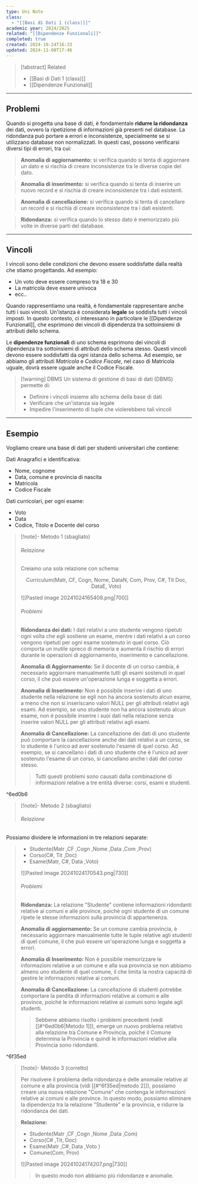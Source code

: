 ```yaml
---
type: Uni Note
class:
  - "[[Basi di Dati 1 (class)]]"
academic year: 2024/2025
related: "[[Dipendenze Funzionali]]"
completed: true
created: 2024-10-24T16:33
updated: 2024-11-08T17:46
---
```

>[!abstract] Related
>- [[Basi di Dati 1 (class)]]
>- [[Dipendenze Funzionali]]

---
## Problemi

Quando si progetta una base di dati, è fondamentale **ridurre la ridondanza** dei dati, ovvero la ripetizione di informazioni già presenti nel database. La ridondanza può portare a errori e inconsistenze, specialmente se si utilizzano database non normalizzati. In questi casi, possono verificarsi diversi tipi di errori, tra cui:

>**Anomalia di aggiornamento:** si verifica quando si tenta di aggiornare un dato e si rischia di creare inconsistenze tra le diverse copie del dato.

  >**Anomalia di inserimento:** si verifica quando si tenta di inserire un nuovo record e si rischia di creare inconsistenze tra i dati esistenti.

 >**Anomalia di cancellazione:** si verifica quando si tenta di cancellare un record e si rischia di creare inconsistenze tra i dati esistenti.

>**Ridondanza:** si verifica quando lo stesso dato è memorizzato più volte in diverse parti del database.

---
## Vincoli

I vincoli sono delle condizioni che devono essere soddisfatte dalla realtà che stiamo progettando. Ad esempio:
- Un voto deve essere compreso tra 18 e 30
- La matricola deve essere univoca
- ecc..

Quando rappresentiamo una realtà, è fondamentale rappresentare anche tutti i suoi vincoli. Un'istanza è considerata **legale** se soddisfa tutti i vincoli imposti. In questo contesto, ci interessano in particolare le [[Dipendenze Funzionali]], che esprimono dei vincoli di dipendenza tra sottoinsiemi di attributi dello schema.

Le **dipendenze funzionali** di uno schema esprimono dei vincoli di dipendenza tra sottoinsiemi di attributi dello schema stesso. Questi vincoli devono essere soddisfatti da ogni istanza dello schema. Ad esempio, se abbiamo gli attributi _Matricola_ e _Codice Fiscale_, nel caso di Matricola uguale, dovrà essere uguale anche il Codice Fiscale.

>[!warning] DBMS
>Un sistema di gestione di basi di dati (DBMS) permette di:
>- Definire i vincoli insieme allo schema della base di dati
>- Verificare che un'istanza sia legale
>- Impedire l'inserimento di tuple che violerebbero tali vincoli

---
## Esempio

Vogliamo creare una base di dati per studenti universitari che contiene:

Dati Anagrafici e identificativa:
- Nome, cognome
- Data, comune e provincia di nascita
- Matricola
- Codice Fiscale

Dati curricolari, per ogni esame:
- Voto
- Data
- Codice, Titolo e Docente del corso

>[!note]- Metodo 1 (sbagliato)
>
>###### Relazione
>
>Creiamo una sola relazione con schema:
>
>$$
>\text{Curriculum}(\text{Matr,\  CF,\   Cogn,\   Nome,\   DataN,\   Com,\   Prov,\  C\#,\  Tit\  Doc,\   DataE,\   Voto})
>$$
>
>![[Pasted image 20241024165408.png|700]]
>
>###### Problemi
>
>**Ridondanza dei dati:** I dati relativi a uno studente vengono ripetuti ogni volta che egli sostiene un esame, mentre i dati relativi a un corso vengono ripetuti per ogni esame sostenuto in quel corso. Ciò comporta un inutile spreco di memoria e aumenta il rischio di errori durante le operazioni di aggiornamento, inserimento e cancellazione.
>
>**Anomalia di Aggiornamento:** Se il docente di un corso cambia, è necessario aggiornare manualmente tutti gli esami sostenuti in quel corso, il che può essere un'operazione lunga e soggetta a errori.
>
>**Anomalia di Inserimento:** Non è possibile inserire i dati di uno studente nella relazione se egli non ha ancora sostenuto alcun esame, a meno che non si inseriscano valori NULL per gli attributi relativi agli esami. Ad esempio, se uno studente non ha ancora sostenuto alcun esame, non è possibile inserire i suoi dati nella relazione senza inserire valori NULL per gli attributi relativi agli esami.
>
>**Anomalia di Cancellazione:** La cancellazione dei dati di uno studente può comportare la cancellazione anche dei dati relativi a un corso, se lo studente è l'unico ad aver sostenuto l'esame di quel corso. Ad esempio, se si cancellano i dati di uno studente che è l'unico ad aver sostenuto l'esame di un corso, si cancellano anche i dati del corso stesso.
>
>>Tutti questi problemi sono causati dalla combinazione di informazioni relative a tre entità diverse: corsi, esami e studenti.

^6ed0b6

>[!note]- Metodo 2 (sbagliato)
>
>###### Relazione
>
Possiamo dividere le informazioni in tre relazioni separate:
>- $\text{Studente}(\text{Matr\ ,CF\ ,Cogn\ ,Nome\ ,Data\ ,Com\ ,Prov})$
>- $\text{Corso}(\text{C\#,\ Tit\ ,Doc})$
>- $\text{Esame}(\text{Matr,\ C\#,\ Data\ ,Voto})$
>
>![[Pasted image 20241024170543.png|730]]
>
>###### Problemi
>
>**Ridondanza:** La relazione "Studente" contiene informazioni ridondanti relative ai comuni e alle province, poiché ogni studente di un comune ripete le stesse informazioni sulla provincia di appartenenza.
>
>**Anomalia di aggiornamento:** Se un comune cambia provincia, è necessario aggiornare manualmente tutte le tuple relative agli studenti di quel comune, il che può essere un'operazione lunga e soggetta a errori.
>
>**Anomalia di Inserimento:** Non è possibile memorizzare le informazioni relative a un comune e alla sua provincia se non abbiamo almeno uno studente di quel comune, il che limita la nostra capacità di gestire le informazioni relative ai comuni.
>
>**Anomalia di Cancellazione:** La cancellazione di studenti potrebbe comportare la perdita di informazioni relative ai comuni e alle province, poiché le informazioni relative ai comuni sono legate agli studenti.
>
>>Sebbene abbiamo risolto i problemi precedenti (vedi [[#^6ed0b6|Metodo 1]]), emerge un nuovo problema relativo alla relazione tra Comune e Provincia, poiché il Comune determina la Provincia e quindi le informazioni relative alla Provincia sono ridondanti.

^6f35ed

>[!note]- Metodo 3 (corretto)
>
>Per risolvere il problema della ridondanza e delle anomalie relative al comune e alla provincia (vidi [[#^6f35ed|metodo 2]]), possiamo creare una nuova relazione "Comune" che contenga le informazioni relative ai comuni e alle province. In questo modo, possiamo eliminare la dipendenza tra la relazione "Studente" e la provincia, e ridurre la ridondanza dei dati.
>
>**Relazione:**
>- $\text{Studente}(\text{Matr\ ,CF\ ,Cogn\ ,Nome\ ,Data\ ,Com})$
>- $\text{Corso}(\text{C\# \ ,Tit,\ Doc})$
>- $\text{Esame}(\text{Matr\ ,C\#,\ Data\ ,Voto\ })$
>- $\text{Comune}(\text{Com,\ Prov})$
>
>![[Pasted image 20241024174207.png|730]]
>
>>In questo modo non abbiamo più ridondanze e anomalie.
